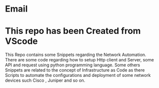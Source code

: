 # Email
# This repo has been Created from VScode

This Repo contains some Snippets regarding the Network Automation.
There are some code regarding how to setup Http client and Server, some API and request using python programming language.
Some others Snippets are related to the concept of Infrastructure as Code as there Scripts to automate the configurations and deployment of some network devices such Cisco , Juniper and so on.
